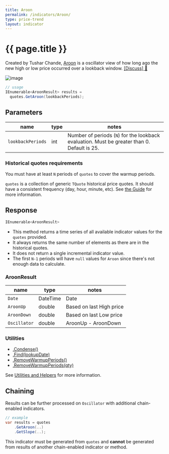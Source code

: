 ```yaml
---
title: Aroon
permalink: /indicators/Aroon/
type: price-trend
layout: indicator
---
```


# {{ page.title }}

Created by Tushar Chande, [Aroon](https://school.stockcharts.com/doku.php?id=technical_indicators:aroon) is a oscillator view of how long ago the new high or low price occurred over a lookback window.
[[Discuss] :speech_balloon:]({{site.github.repository_url}}/discussions/266 "Community discussion about this indicator")

![image]({{site.baseurl}}/assets/charts/Aroon.png)

```csharp
// usage
IEnumerable<AroonResult> results =
  quotes.GetAroon(lookbackPeriods);
```

## Parameters

| name | type | notes
| -- |-- |--
| `lookbackPeriods` | int | Number of periods (`N`) for the lookback evaluation.  Must be greater than 0.  Default is 25.

### Historical quotes requirements

You must have at least `N` periods of `quotes` to cover the warmup periods.

`quotes` is a collection of generic `TQuote` historical price quotes.  It should have a consistent frequency (day, hour, minute, etc).  See [the Guide]({{site.baseurl}}/guide/#historical-quotes) for more information.

## Response

```csharp
IEnumerable<AroonResult>
```

- This method returns a time series of all available indicator values for the `quotes` provided.
- It always returns the same number of elements as there are in the historical quotes.
- It does not return a single incremental indicator value.
- The first `N-1` periods will have `null` values for `Aroon` since there's not enough data to calculate.

### AroonResult

| name | type | notes
| -- |-- |--
| `Date` | DateTime | Date
| `AroonUp` | double | Based on last High price
| `AroonDown` | double | Based on last Low price
| `Oscillator` | double | AroonUp - AroonDown

### Utilities

- [.Condense()]({{site.baseurl}}/utilities#condense)
- [.Find(lookupDate)]({{site.baseurl}}/utilities#find-indicator-result-by-date)
- [.RemoveWarmupPeriods()]({{site.baseurl}}/utilities#remove-warmup-periods)
- [.RemoveWarmupPeriods(qty)]({{site.baseurl}}/utilities#remove-warmup-periods)

See [Utilities and Helpers]({{site.baseurl}}/utilities#utilities-for-indicator-results) for more information.

## Chaining

Results can be further processed on `Oscillator` with additional chain-enabled indicators.

```csharp
// example
var results = quotes
    .GetAroon(..)
    .GetSlope(..);
```

This indicator must be generated from `quotes` and **cannot** be generated from results of another chain-enabled indicator or method.

